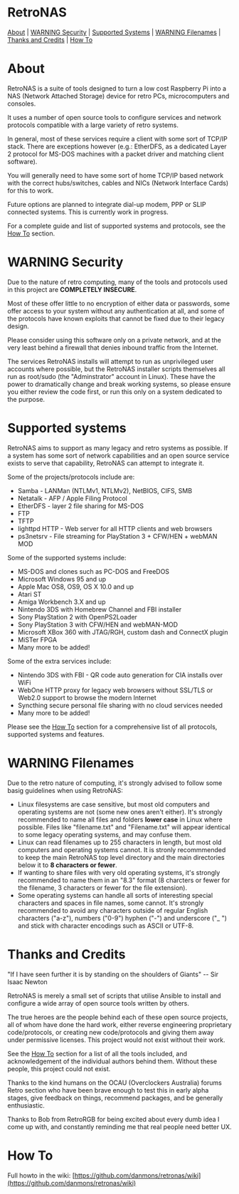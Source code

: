# RetroNAS

[About](#About) | [WARNING Security](#WARNING-Security) | [Supported Systems](#Supported-Systems) | [WARNING Filenames](#WARNING-Filenames) | [Thanks and Credits](#Thanks-and-Credits) | [How To](#How-To) 

# About

RetroNAS is a suite of tools designed to turn a low cost Raspberry Pi into a NAS (Network Attached Storage) device for retro PCs, microcomputers and consoles.

It uses a number of open source tools to configure services and network protocols compatible with a large variety of retro systems.

In general, most of these services require a client with some sort of TCP/IP stack. There are exceptions however (e.g.: EtherDFS, as a dedicated Layer 2 protocol for MS-DOS machines with a packet driver and matching client software).

You will generally need to have some sort of home TCP/IP based network with the correct hubs/switches, cables and NICs (Network Interface Cards) for this to work. 

Future options are planned to integrate dial-up modem, PPP or SLIP connected systems.  This is currently work in progress.

For a complete guide and list of supported systems and protocols, see the [How To](#How-To) section.

# WARNING Security

Due to the nature of retro computing, many of the tools and protocols used in this project are **COMPLETELY INSECURE**.

Most of these offer little to no encryption of either data or passwords, some offer access to your system without any authentication at all, and some of the protocols have known exploits that cannot be fixed due to their legacy design.

Please consider using this software only on a private network, and at the very least behind a firewall that denies inbound traffic from the Internet.

The services RetroNAS installs will attempt to run as unprivileged user accounts where possible, but the RetroNAS installer scripts themselves all run as root/sudo (the "Adminstrator" account in Linux). These have the power to dramatically change and break working systems, so please ensure you either review the code first, or run this only on a system dedicated to the purpose.

# Supported systems

RetroNAS aims to support as many legacy and retro systems as possible. If a system has some sort of network capabilities and an open source service exists to serve that capability, RetroNAS can attempt to integrate it.

Some of the projects/protocols include are:
* Samba - LANMan (NTLMv1, NTLMv2), NetBIOS, CIFS, SMB
* Netatalk - AFP / Apple Filing Protocol
* EtherDFS - layer 2 file sharing for MS-DOS
* FTP
* TFTP
* lighttpd HTTP - Web server for all HTTP clients and web browsers
* ps3netsrv - File streaming for PlayStation 3 + CFW/HEN + webMAN MOD

Some of the supported systems include:
* MS-DOS and clones such as PC-DOS and FreeDOS
* Microsoft Windows 95 and up
* Apple Mac OS8, OS9, OS X 10.0 and up
* Atari ST
* Amiga Workbench 3.X and up
* Nintendo 3DS with Homebrew Channel and FBI installer
* Sony PlayStation 2 with OpenPS2Loader
* Sony PlayStation 3 with CFW/HEN and webMAN-MOD
* Microsoft XBox 360 with JTAG/RGH, custom dash and ConnectX plugin
* MiSTer FPGA
* Many more to be added!

Some of the extra services include:
* Nintendo 3DS with FBI - QR code auto generation for CIA installs over WiFi
* WebOne HTTP proxy for legacy web browsers without SSL/TLS or Web2.0 support to browse the modern Internet
* Syncthing secure personal file sharing with no cloud services needed
* Many more to be added!

Please see the [How To](#How-To) section for a comprehensive list of all protocols, supported systems and features.

# WARNING Filenames

Due to the retro nature of computing, it's strongly advised to follow some basig guidelines when using RetroNAS:

* Linux filesystems are case sensitive, but most old computers and operating systems are not (some new ones aren't either). It's strongly recommended to name all files and folders **lower case** in Linux where possible. Files like "filename.txt" and "Filename.txt" will appear identical to some legacy operating systems, and may confuse them. 
* Linux can read filenames up to 255 characters in length, but most old computers and operating systems cannot.  It is stronly recommmended to keep the main RetroNAS top level directory and the main directories below it to **8 characters or fewer**. 
* If wanting to share files with very old operating systems, it's strongly recommended to name them in an "8.3" format (8 charcters or fewer for the filename, 3 characters or fewer for the file extension). 
* Some operating systems can handle all sorts of interesting special characters and spaces in file names, some cannot.  It's strongly recommended to avoid any characters outside of regular English characters ("a-z"), numbers ("0-9") hyphen ("-") and underscore ("_ ") and stick with character encodings such as ASCII or UTF-8.

# Thanks and Credits

"If I have seen further it is by standing on the shoulders of Giants" -- Sir Isaac Newton

RetroNAS is merely a small set of scripts that utilise Ansible to install and configure a wide array of open source tools written by others.

The true heroes are the people behind each of these open source projects, all of whom have done the hard work, either reverse engineering proprietary code/protocols, or creating new code/protocols and giving them away under permissive licenses.  This project would not exist without their work. 

See the [How To](#How-To) section for a list of all the tools included, and acknowledgement of the individual authors behind them. Without these people, this project could not exist.

Thanks to the kind humans on the OCAU (Overclockers Australia) forums Retro section who have been brave enough to test this in early alpha stages, give feedback on things, recommend packages, and be generally enthusiastic.

Thanks to Bob from RetroRGB for being excited about every dumb idea I come up with, and constantly reminding me that real people need better UX. 

# How To

Full howto in the wiki: [https://github.com/danmons/retronas/wiki](https://github.com/danmons/retronas/wiki)
